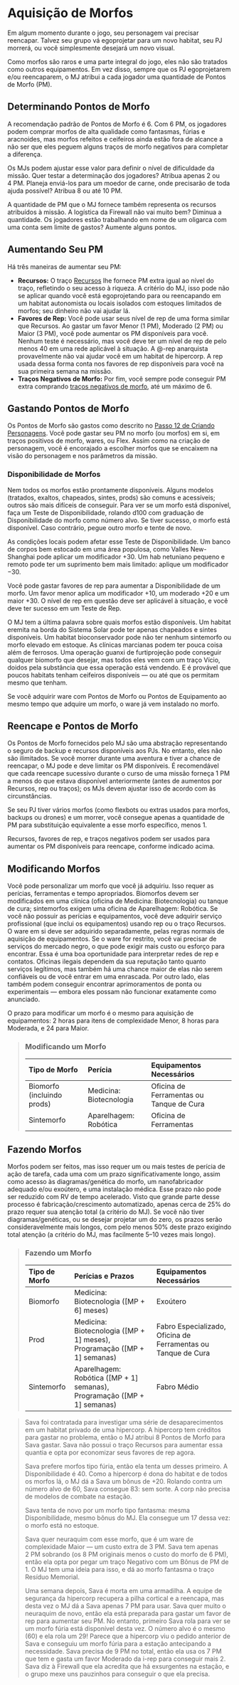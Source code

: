 # Aquisição de Morfos

Em algum momento durante o jogo, seu personagem vai precisar reencapar. Talvez seu grupo vá egoprojetar para um novo habitat, seu PJ morrerá, ou você simplesmente desejará um novo visual.

Como morfos são raros e uma parte integral do jogo, eles não são tratados como outros equipamentos. Em vez disso, sempre que os PJ egoprojetarem e/ou reencaparem, o MJ atribui a cada jogador uma quantidade de Pontos de Morfo (PM).

## Determinando Pontos de Morfo

A recomendação padrão de Pontos de Morfo é 6. Com 6&nbsp;PM, os jogadores podem comprar morfos de alta qualidade como fantasmas, fúrias e aracnoides, mas morfos refeitos e ceifeiros ainda estão fora de alcance a não ser que eles peguem alguns traços de morfo negativos para completar a diferença.

Os MJs podem ajustar esse valor para definir o nível de dificuldade da missão. Quer testar a determinação dos jogadores? Atribua apenas 2 ou 4&nbsp;PM. Planeja enviá-los para um moedor de carne, onde precisarão de toda ajuda possível? Atribua 8 ou até 10&nbsp;PM.

A quantidade de PM que o MJ fornece também representa os recursos atribuídos à missão. A logística da Firewall não vai muito bem? Diminua a quantidade. Os jogadores estão trabalhando em nome de um oligarca com uma conta sem limite de gastos? Aumente alguns pontos.

## Aumentando Seu PM

Há três maneiras de aumentar seu PM:

- **Recursos:** O traço [Recursos](../04/28-traits.md#recursos) lhe fornece PM extra igual ao nível do traço, refletindo o seu acesso à riqueza. A critério do MJ, isso pode não se aplicar quando você está egoprojetando para ou reencapando em um habitat autonomista ou locais isolados com estoques limitados de morfos; seu dinheiro não vai ajudar lá.
- **Favores de Rep:** Você pode usar seus nível de rep de uma forma similar que Recursos. Ao gastar um favor Menor (1&nbsp;PM), Moderado (2&nbsp;PM) ou Maior (3&nbsp;PM), você pode aumentar os PM disponíveis para você. Nenhum teste é necessário, mas você deve ter um nível de rep de pelo menos 40 em uma rede aplicável à situação. A @-rep anarquista provavelmente não vai ajudar você em um habitat de hipercorp. A rep usada dessa forma conta nos favores de rep disponíveis para você na sua primeira semana na missão.
- **Traços Negativos de Morfo:** Por fim, você sempre pode conseguir PM extra comprando [traços negativos de morfo](../04/28-traits.md#traços-negativos), até um máximo de 6.

## Gastando Pontos de Morfo

Os Pontos de Morfo são gastos como descrito no [Passo 12 de Criando Personagens](../04/15-step-12-starting-morph-gear.md). Você pode gastar seu PM no morfo (ou morfos) em si, em traços positivos de morfo, wares, ou Flex. Assim como na criação de personagem, você é encorajado a escolher morfos que se encaixem na visão do personagem e nos parâmetros da missão.

### Disponibilidade de Morfos

Nem todos os morfos estão prontamente disponíveis. Alguns modelos (tratados, exaltos, chapeados, sintes, prods) são comuns e acessíveis; outros são mais difíceis de conseguir. Para ver se um morfo está disponível, faça um Teste de Disponibilidade, rolando d100 com graduação de Disponibilidade do morfo como número alvo. Se tiver sucesso, o morfo está disponível. Caso contrário, pegue outro morfo e tente de novo.

As condições locais podem afetar esse Teste de Disponibilidade. Um banco de corpos bem estocado em uma área populosa, como Valles New-Shanghai pode aplicar um modificador +30. Um hab netuniano pequeno e remoto pode ter um suprimento bem mais limitado: aplique um modificador −30.

Você pode gastar favores de rep para aumentar a Disponibilidade de um morfo. Um favor menor aplica um modificador +10, um moderado +20 e um maior +30. O nível de rep em questão deve ser aplicável à situação, e você deve ter sucesso em um Teste de Rep.

O MJ tem a última palavra sobre quais morfos estão disponíveis. Um habitat eremita na borda do Sistema Solar pode ter apenas chapeados e sintes disponíveis. Um habitat bioconservador pode não ter nenhum sintemorfo ou morfo elevado em estoque. As clínicas marcianas podem ter pouca coisa além de ferrosos. Uma operação guanxi de furtiprojeção pode conseguir qualquer biomorfo que desejar, mas todos eles vem com um traço Vício, doidos pela substância que essa operação está vendendo. E é provável que poucos habitats tenham ceifeiros disponíveis — ou até que os permitam mesmo que tenham.

Se você adquirir ware com Pontos de Morfo ou Pontos de Equipamento ao mesmo tempo que adquire um morfo, o ware já vem instalado no morfo.

## Reencape e Pontos de Morfo

Os Pontos de Morfo fornecidos pelo MJ são uma abstração representando o seguro de backup e recursos disponíveis aos PJs. No entanto, eles não são ilimitados. Se você morrer durante uma aventura e tiver a chance de reencapar, o MJ pode e deve limitar os PM disponíveis. É recomendável que cada reencape sucessivo durante o curso de uma missão forneça 1 PM a menos do que estava disponível anteriormente (antes de aumentos por Recursos, rep ou traços); os MJs devem ajustar isso de acordo com às circunstâncias.

Se seu PJ tiver vários morfos (como flexbots ou extras usados para morfos, backups ou drones) e um morrer, você consegue apenas a quantidade de PM para substituição equivalente a esse morfo específico, menos 1.

Recursos, favores de rep, e traços negativos podem ser usados para aumentar os PM disponíveis para reencape, conforme indicado acima.

## Modificando Morfos

Você pode personalizar um morfo que você já adquiriu. Isso requer as perícias, ferramentas e tempo apropriados. Biomorfos devem ser modificados em uma clínica (oficina de Medicina: Biotecnologia) ou tanque de cura; sintemorfos exigem uma oficina de Aparelhagem: Robótica. Se você não possuir as perícias e equipamentos, você deve adquirir serviço profissional (que inclui os equipamentos) usando rep ou o traço Recursos. O ware em si deve ser adquirido separadamente, pelas regras normais de aquisição de equipamentos. Se o ware for restrito, você vai precisar de serviços do mercado negro, o que pode exigir mais custo ou esforço para encontrar. Essa é uma boa oportunidade para interpretar redes de rep e contatos. Oficinas ilegais dependem da sua reputação tanto quanto serviços legítimos, mas também há uma chance maior de elas não serem confiáveis ou de você entrar em uma enrascada. Por outro lado, elas também podem conseguir encontrar aprimoramentos de ponta ou experimentais — embora eles possam não funcionar exatamente como anunciado.

O prazo para modificar um morfo é o mesmo para aquisição de equipamentos: 2 horas para itens de complexidade Menor, 8 horas para Moderada, e 24 para Maior.

<blockquote class="table">

### Modificando um Morfo

| Tipo de Morfo              | Perícia                 | Equipamentos Necessários                 |
|:-------------------------- |:----------------------- |:---------------------------------------- |
| Biomorfo (incluindo prods) | Medicina: Biotecnologia | Oficina de Ferramentas ou Tanque de Cura |
| Sintemorfo                 | Aparelhagem: Robótica   | Oficina de Ferramentas                   |

</blockquote>

## Fazendo Morfos

Morfos podem ser feitos, mas isso requer um ou mais testes de perícia de ação de tarefa, cada uma com um prazo significativamente longo, assim como acesso às diagramas/genética do morfo, um nanofabricador adequado e/ou exoútero, e uma instalação médica. Esse prazo não pode ser reduzido com RV de tempo acelerado. Visto que grande parte desse processo é fabricação/crescimento automatizado, apenas cerca de 25% do prazo requer sua atenção total (a critério do MJ). Se você não tiver diagramas/genéticas, ou se desejar projetar um do zero, os prazos serão consideravelmente mais longos, com pelo menos 50% deste prazo exigindo total atenção (a critério do MJ, mas facilmente 5–10 vezes mais longo).

<blockquote class="table">

### Fazendo um Morfo

| Tipo de Morfo | Perícias e Prazos                                                                                              | Equipamentos Necessários                                      |
|:------------- |:-------------------------------------------------------------------------------------------------------------- |:------------------------------------------------------------- |
| Biomorfo      | Medicina: Biotecnologia (\[MP + 6\] meses)                                                                   | Exoútero                                                      |
| Prod          | Medicina: Biotecnologia (\[MP + 1\] meses), <wbr>Programação (\[MP + 1\] semanas) | Fabro Especializado, Oficina de Ferramentas ou Tanque de Cura |
| Sintemorfo    | Aparelhagem: Robótica (\[MP + 1\] semanas), <wbr>Programação (\[MP + 1\] semanas) | Fabro Médio                                                   |

</blockquote>

<blockquote>

Sava foi contratada para investigar uma série de desaparecimentos em um habitat privado de uma hipercorp. A hipercorp tem créditos para gastar no problema, então o MJ atribui 8 Pontos de Morfo para Sava gastar. Sava não possui o traço Recursos para aumentar essa quantia e opta por economizar seus favores de rep agora.

Sava prefere morfos tipo fúria, então ela tenta um desses primeiro. A Disponibilidade é 40. Como a hipercorp é dona do habitat e de todos os morfos lá, o MJ dá a Sava um bônus de +20. Rolando contra um número alvo de 60, Sava consegue 83: sem sorte. A corp não precisa de modelos de combate na estação.

Sava tenta de novo por um morfo tipo fantasma: mesma Disponibilidade, mesmo bônus do MJ. Ela consegue um 17 dessa vez: o morfo está no estoque.

Sava quer neuraquim com esse morfo, que é um ware de complexidade Maior — um custo extra de 3&nbsp;PM. Sava tem apenas 2&nbsp;PM sobrando (os 8&nbsp;PM originais menos o custo do morfo de 6&nbsp;PM), então ela opta por pegar um traço Negativo com um Bônus de PM de 1. O MJ tem uma ideia para isso, e dá ao morfo fantasma o traço Resíduo Memorial.

Uma semana depois, Sava é morta em uma armadilha. A equipe de segurança da hipercorp recupera a pilha cortical e a reencapa, mas desta vez o MJ dá a Sava apenas 7&nbsp;PM para usar. Sava quer muito o neuraquim de novo, então ela está preparada para gastar um favor de rep para aumentar seu PM. No entanto, primeiro Sava rola para ver se um morfo fúria está disponível desta vez. O número alvo é o mesmo (60) e ela rola um 29! Parece que a hipercorp viu o pedido anterior de Sava e conseguiu um morfo fúria para a estação antecipando a necessidade. Sava precisa de 9&nbsp;PM no total, então ela usa os 7&nbsp;PM que tem e gasta um favor Moderado da i-rep para conseguir mais 2. Sava diz à Firewall que ela acredita que há exsurgentes na estação, e o grupo mexe uns pauzinhos para conseguir o que ela precisa.

</blockquote>
